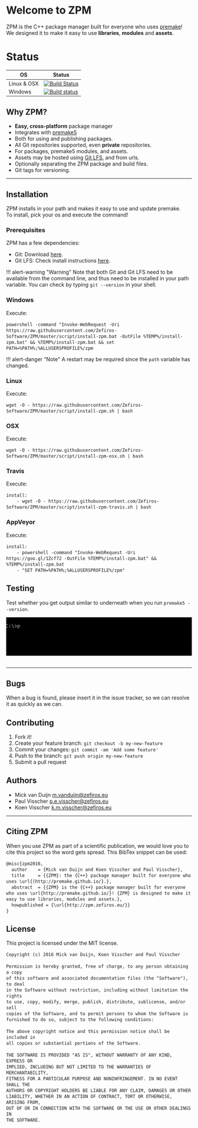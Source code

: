 # Welcome to ZPM
ZPM is the C++ package manager built for everyone who uses [premake](http://premake.github.io/)!  
We designed it to make it easy to use **libraries**, **modules** and **assets**.

# Status
OS          | Status
----------- | -------
Linux & OSX | [![Build Status](https://travis-ci.org/Zefiros-Software/ZPM.svg?branch=master)](https://travis-ci.org/Zefiros-Software/ZPM)
Windows     | [![Build status](https://ci.appveyor.com/api/projects/status/88je1aj7pbb0un0y?svg=true)](https://ci.appveyor.com/project/PaulVisscher/zpm)

## Why ZPM?

* **Easy, cross-platform** package manager
* Integrates with [premake5](http://premake.github.io/)
* Both for using and publishing packages.
* All Git repositories supported, even **private** repositories.
* For packages, premake5 modules, and assets.
* Assets may be hosted using [Git LFS](https://git-lfs.github.com/), and from urls.
* Optionally separating the ZPM package and build files.
* Git tags for versioning.

----

## Installation
ZPM installs in your path and makes it easy to use and update premake.  
To install, pick your os and execute the command!

### Prerequisites
ZPM has a few dependencies:

* Git: Download [here](https://git-scm.com/downloads).
* Git LFS: Check install instructions [here](https://git-lfs.github.com/).


!!! alert-warning "Warning"
    Note that both Git and Git LFS need to be available from the command line, and thus need to be installed in your path variable. You can check by typing `git --version` in your shell.

### Windows
Execute:
```
powershell -command "Invoke-WebRequest -Uri https://raw.githubusercontent.com/Zefiros-Software/ZPM/master/script/install-zpm.bat -OutFile %TEMP%/install-zpm.bat" && %TEMP%/install-zpm.bat && set PATH=%PATH%;%ALLUSERSPROFILE%/zpm
```

!!! alert-danger "Note"
    A restart may be required since the `path` variable has changed.

### Linux
Execute:
```
wget -O - https://raw.githubusercontent.com/Zefiros-Software/ZPM/master/script/install-zpm.sh | bash
```

### OSX
Execute:
```
wget -O - https://raw.githubusercontent.com/Zefiros-Software/ZPM/master/script/install-zpm-osx.sh | bash
```

### Travis
Execute:
```
install:
    - wget -O - https://raw.githubusercontent.com/Zefiros-Software/ZPM/master/script/install-zpm-travis.sh | bash
```

### AppVeyor
Execute:
```
install:
    - powershell -command "Invoke-WebRequest -Uri https://goo.gl/1Zcf72 -OutFile %TEMP%/install-zpm.bat" && %TEMP%/install-zpm.bat 
    - "SET PATH=%PATH%;%ALLUSERSPROFILE%/zpm"
```

## Testing
Test whether you get output similar to underneath when you run `premake5 --version`.
<p align="center"><img src="images/version-check.gif" alt="ZPM Install Check"></p>

##

----

## Bugs
When a bug is found, please insert it in the issue tracker, so we can resolve it as quickly as we can.

## Contributing
1. Fork it!
2. Create your feature branch: `git checkout -b my-new-feature`
3. Commit your changes: `git commit -am 'Add some feature'`
4. Push to the branch: `git push origin my-new-feature`
5. Submit a pull request

## Authors
* Mick van Duijn <m.vanduijn@zefiros.eu>
* Paul Visscher <p.e.visscher@zefiros.eu>
* Koen Visscher <k.m.visscher@zefiros.eu>

----

## Citing ZPM
When you use ZPM as part of a scientific publication, we would love you to cite this project so the word gets spread. This BibTex snippet can be used:

```
@misc{zpm2016,
  author    = {Mick van Duijn and Koen Visscher and Paul Visscher},
  title     = {{ZPM}: the {C++} package manager built for everyone who uses \url{(http://premake.github.io/}.},
  abstract  = {{ZPM} is the {C++} package manager built for everyone who uses \url{http://premake.github.io/}! {ZPM} is designed to make it easy to use libraries, modules and assets.},
  howpublished = {\url{http://zpm.zefiros.eu/}}
}
```

## License
This project is licensed under the MIT license.

```
Copyright (c) 2016 Mick van Duijn, Koen Visscher and Paul Visscher

Permission is hereby granted, free of charge, to any person obtaining a copy
of this software and associated documentation files (the "Software"), to deal
in the Software without restriction, including without limitation the rights
to use, copy, modify, merge, publish, distribute, sublicense, and/or sell
copies of the Software, and to permit persons to whom the Software is
furnished to do so, subject to the following conditions:

The above copyright notice and this permission notice shall be included in
all copies or substantial portions of the Software.

THE SOFTWARE IS PROVIDED "AS IS", WITHOUT WARRANTY OF ANY KIND, EXPRESS OR
IMPLIED, INCLUDING BUT NOT LIMITED TO THE WARRANTIES OF MERCHANTABILITY,
FITNESS FOR A PARTICULAR PURPOSE AND NONINFRINGEMENT. IN NO EVENT SHALL THE
AUTHORS OR COPYRIGHT HOLDERS BE LIABLE FOR ANY CLAIM, DAMAGES OR OTHER
LIABILITY, WHETHER IN AN ACTION OF CONTRACT, TORT OR OTHERWISE, ARISING FROM,
OUT OF OR IN CONNECTION WITH THE SOFTWARE OR THE USE OR OTHER DEALINGS IN
THE SOFTWARE.
```